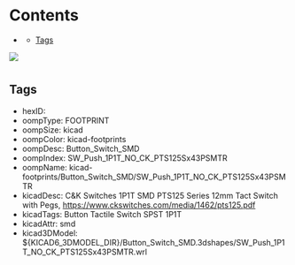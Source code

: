 



Contents
========

* [](#)
	* [Tags](#tags)
  
![][im]
# 

## Tags

- hexID: 
- oompType: FOOTPRINT
- oompSize: kicad
- oompColor: kicad-footprints
- oompDesc: Button_Switch_SMD
- oompIndex: SW_Push_1P1T_NO_CK_PTS125Sx43PSMTR
- oompName: kicad-footprints/Button_Switch_SMD/SW_Push_1P1T_NO_CK_PTS125Sx43PSMTR
- kicadDesc: C&K Switches 1P1T SMD PTS125 Series 12mm Tact Switch with Pegs, https://www.ckswitches.com/media/1462/pts125.pdf
- kicadTags: Button Tactile Switch SPST 1P1T
- kicadAttr: smd
- kicad3DModel: ${KICAD6_3DMODEL_DIR}/Button_Switch_SMD.3dshapes/SW_Push_1P1T_NO_CK_PTS125Sx43PSMTR.wrl



[im]: image.png
